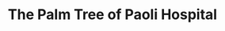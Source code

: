 ---
title: "The Palm Tree of Paoli Hospital"
url: /paoli/the-palm-tree-of-paoli-hospital/
shop: charity
---
